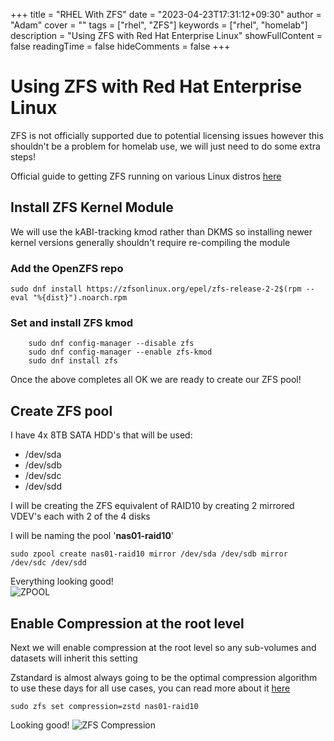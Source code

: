 +++
title = "RHEL With ZFS"
date = "2023-04-23T17:31:12+09:30"
author = "Adam"
cover = ""
tags = ["rhel", "ZFS"]
keywords = ["rhel", "homelab"]
description = "Using ZFS with Red Hat Enterprise Linux"
showFullContent = false
readingTime = false
hideComments = false
+++

# Using ZFS with Red Hat Enterprise Linux
ZFS is not officially supported due to potential licensing issues however this shouldn't be a problem for homelab use, we will just need to do some extra steps!

Official guide to getting ZFS running on various Linux distros [here](https://openzfs.github.io/openzfs-docs/Getting%20Started/index.html)

## Install ZFS Kernel Module
We will use the kABI-tracking kmod rather than DKMS so installing newer kernel versions generally shouldn't require re-compiling the module

### Add the OpenZFS repo
    sudo dnf install https://zfsonlinux.org/epel/zfs-release-2-2$(rpm --eval "%{dist}").noarch.rpm

### Set and install ZFS kmod
        sudo dnf config-manager --disable zfs
        sudo dnf config-manager --enable zfs-kmod
        sudo dnf install zfs

Once the above completes all OK we are ready to create our ZFS pool!

## Create ZFS pool
I have 4x 8TB SATA HDD's that will be used:  
 - /dev/sda
 - /dev/sdb
 - /dev/sdc
 - /dev/sdd

I will be creating the ZFS equivalent of RAID10 by creating 2 mirrored VDEV's each with 2 of the 4 disks  

I will be naming the pool '**nas01-raid10**'

    sudo zpool create nas01-raid10 mirror /dev/sda /dev/sdb mirror /dev/sdc /dev/sdd

Everything looking good!  
![ZPOOL](../../ZFS-2023-04-25_202804.png)

## Enable Compression at the root level
Next we will enable compression at the root level so any sub-volumes and datasets will inherit this setting    

Zstandard is almost always going to be the optimal compression algorithm to use these days for all use cases, you can read more about it [here](https://en.wikipedia.org/wiki/Zstd) 

    sudo zfs set compression=zstd nas01-raid10  
Looking good!
![ZFS Compression](../../ZFS-Compression-2023-05-04_182001.png)